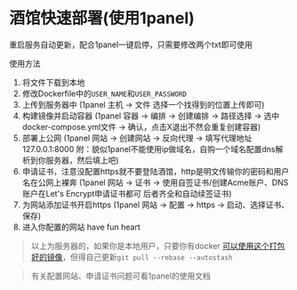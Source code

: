 # 酒馆快速部署(使用1panel)

重启服务自动更新，配合1panel一键启停，只需要修改两个txt即可使用

使用方法
1. 将文件下载到本地
2. 修改Dockerfile中的`USER_NAME`和`USER_PASSWORD`
3. 上传到服务器中 (1panel 主机 -> 文件 选择一个找得到的位置上传即可)
4. 构建镜像并启动容器 (1panel 容器 -> 编排 -> 创建编排 -> 路径选择 
-> 选中docker-compose.yml文件 -> 确认，点击X退出不然会重复创建容器)
5. 部署上公网 (1panel 网站 -> 创建网站 -> 反向代理 -> 填写代理地址 127.0.0.1:8000 
附：貌似1panel不能使用ip做域名，自购一个域名配置dns解析到你服务器，然后填上吧)
6. 申请证书，注意没配置https就不要登陆酒馆，http是明文传输你的密码和用户名在公网上裸奔 
(1panel 网站 -> 证书 -> 使用自签证书/创建Acme账户、DNS账户在Let's Encrypt申请证书都可 后者齐全和自动续签证书)
7. 为网站添加证书开启https (1panel 网站 -> 配置 -> https -> 启动、选择证书、保存)
8. 进入你配置的网站 have fun heart

> 以上为服务器的，如果你是本地用户，只要你有docker [可以使用这个打包好的镜像](https://hub.docker.com/r/maifuwa/st)，但得自己更新`git pull --rebase --autostash`

> 有关配置网站、申请证书问题可看1panel的使用文档